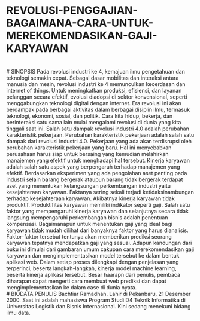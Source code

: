# REVOLUSI-PENGGAJIAN-BAGAIMANA-CARA-UNTUK-MEREKOMENDASIKAN-GAJI-KARYAWAN
<br>
# SINOPSIS
Pada revolusi industri ke 4, kemajuan ilmu pengetahuan dan teknologi semakin cepat. Sebagai dasar mobilitas dan interaksi antara manusia dan mesin, revolusi industri ke 4 memunculkan kecerdasan dan internet of things. Untuk meningkatkan produksi, efisiensi, dan layanan pelanggan secara efektif, evolusi diadopsi di sektor konvensional, seperti menggabungkan teknologi digital dengan internet. Era revolusi ini akan berdampak pada berbagai aktivitas dalam berbagai disiplin ilmu, termasuk teknologi, ekonomi, sosial, dan politik. Cara kita hidup, bekerja, dan berinteraksi satu sama lain mulai mengalami revolusi di dunia yang kita tinggali saat ini. Salah satu dampak revolusi industri 4.0 adalah perubahan karakteristik pekerjaan. Perubahan karakteristik pekerjaan adalah salah satu dampak dari revolusi industri 4.0. Pekerjaan yang ada akan terdisrupsi oleh perubahan karakteristik pekerjaan yang baru. Hal ini menyebabkan perusahaan harus siap untuk bersaing yang kemudian melahirkan manajemen yang efektif untuk menghadapi hal tersebut. Kinerja karyawan adalah salah satu aspek yang berpengaruh terhadap manajemen yang efektif. Berdasarkan eksperimen yang ada pengolahan aset penting pada industri selain barang bergerak ataupun barang tidak bergerak terdapat aset yang menentukan kelangsungan perkembangan industri yaitu kesejahteraan karyawan. Faktanya sering sekali terjadi ketidaksinambungan terhadap kesejahteraan karyawan. Akibatnya kinerja karyawan tidak produktif. Produktifitas karyawan memiliki indikator seperti gaji. Salah satu faktor yang mempengaruhi kinerja karyawan dan selanjutnya secara tidak langsung mempengaruhi perkembangan bisnis adalah penentuan kompensasi. Bagaimanapun untuk menentukan gaji yang ideal bagi karyawan tidak mudah dilihat dari banyaknya faktor yang harus dianalisis. Faktor-faktor tersebut tentunya akan memberikan prediksi seorang karyawan tepatnya mendapatkan gaji yang sesuai. Adapun kandungan dari buku ini dimulai dari gambaran umum cakupan cara merekomendasikan gaji karyawan dan mengimplementasikan model tersebut ke dalam bentuk aplikasi web. Dalam setiap proses dilengkapi dengan penjelasan yang terperinci, beserta langkah-langkah, kinerja model machine learning, beserta kinerja aplikasi tersebut. Besar haarapn dari penulis, pembaca diharapan dapat mengerti cara membuat web prediksi dan dapat mengimplementasikan ke dalam case di dunia nyata.
<br>
# BIODATA PENULIS
Bachtiar Ramadhan. Lahir di Pekanbaru, 21 Desember 2000. Saat ini adalah mahasiswa Program Studi D4 Teknik Informatika di Universitas Logistik dan Bisnis Internasional. Kini sedang menekuni bidang ilmu data.
